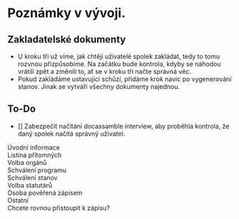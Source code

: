 # Poznámky v vývoji.

## Zakladatelské dokumenty

- U kroku tři už víme, jak chtějí uživatelé spolek zakládat, tedy to tomu rozvnou přizpůsobíme. Na začátku bude kontrola, kdyby se náhodou vrátili zpět a změnili to, ať se v kroku tři načte správná věc.
- Pokud zakládáme ustavující schůzí, přidáme krok navíc po vygenerování stanov. Jinak se vytváří všechny dokumenty najednou.

## To-Do

- [] Zabezpečit načítání docassamble interview, aby proběhla kontrola, že daný spolek načítá správný uživatel.


Úvodní informace  
Listina přítomných  
Volba orgánů  
Schválení programu  
Schválení stanov  
Volba statutárů  
Osoba pověřená zápisem  
Ostatní  
Chcete rovnou přistoupit k zápisu?
